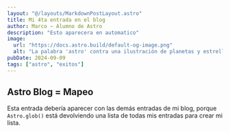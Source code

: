 ```yaml
---
layout: "@/layouts/MarkdownPostLayout.astro"
title: Mi 4ta entrada en el blog
author: Marco ~ Alumno de Astro
description: "Esto aparecera en automatico"
image:
  url: "https://docs.astro.build/default-og-image.png"
  alt: "La palabra 'astro' contra una ilustración de planetas y estrellas."
pubDate: 2024-09-09
tags: ["astro", "exitos"]
---
```


## Astro Blog = Mapeo

Esta entrada debería aparecer con las demás entradas de mi blog, porque `Astro.glob()` está devolviendo una lista de todas mis entradas para crear mi lista.
